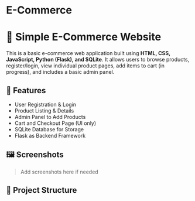# E-Commerce
# 🛒 Simple E-Commerce Website

This is a basic e-commerce web application built using **HTML, CSS, JavaScript, Python (Flask), and SQLite**. It allows users to browse products, register/login, view individual product pages, add items to cart (in progress), and includes a basic admin panel.

## 🚀 Features

- User Registration & Login
- Product Listing & Details
- Admin Panel to Add Products
- Cart and Checkout Page (UI only)
- SQLite Database for Storage
- Flask as Backend Framework

## 🖼️ Screenshots

> Add screenshots here if needed

## 📂 Project Structure

